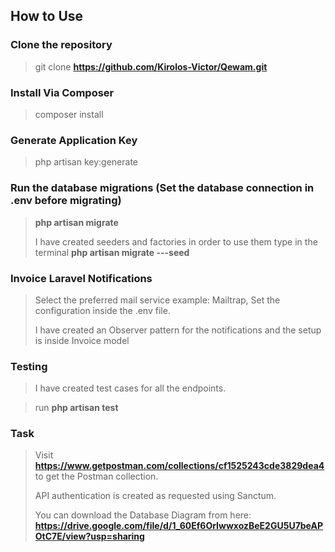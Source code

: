 ## How to Use

### Clone the repository

> git clone **https://github.com/Kirolos-Victor/Qewam.git**

### Install Via Composer

> composer install

### Generate Application Key

> php artisan key:generate

### Run the database migrations (Set the database connection in .env before migrating)

> **php artisan migrate**
>
> I have created seeders and factories in order to use them type in the terminal **php artisan migrate ---seed**

### Invoice Laravel Notifications

> Select the preferred mail service example: Mailtrap, Set the configuration inside the .env file.
> 
> I have created an Observer pattern for the notifications and the setup is inside Invoice model

### Testing

> I have created test cases for all the endpoints.

> run **php artisan test**

### Task

> Visit **https://www.getpostman.com/collections/cf1525243cde3829dea4** to get the Postman collection.
>
> API authentication is created as requested using Sanctum.
>
> You can download the Database Diagram from here: **https://drive.google.com/file/d/1_60Ef6OrIwwxozBeE2GU5U7beAPOtC7E/view?usp=sharing**




